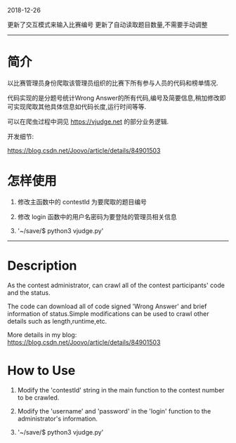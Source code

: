 
2018-12-26 

更新了交互模式来输入比赛编号
更新了自动读取题目数量,不需要手动调整

----------------------------
# 简介

以比赛管理员身份爬取该管理员组织的比赛下所有参与人员的代码和榜单情况.

代码实现的是分题号统计Wrong Answer的所有代码,编号及简要信息,稍加修改即可实现爬取其他具体信息如代码长度,运行时间等等.

可以在爬虫过程中洞见 https://vjudge.net 的部分业务逻辑.

开发细节:

https://blog.csdn.net/Joovo/article/details/84901503

# 怎样使用

1. 修改主函数中的 contestId 为要爬取的题目编号

2. 修改 login 函数中的用户名密码为要登陆的管理员相关信息

3. '~/save/$ python3 vjudge.py'
-----------------------

# Description

As the contest administrator, can crawl all of  the contest  participants' code and the status.

The code can download all of code signed 'Wrong Answer' and brief information of status.Simple modifications can be used to crawl other details such as length,runtime,etc.

More details in my blog:
https://blog.csdn.net/Joovo/article/details/84901503

# How to Use

1. Modify the 'contestId' string in the main function to the contest number to be crawled.

2. Modify the 'username' and 'password' in the 'login' function to the administrator's information.

3. '~/save/$ python3 vjudge.py'
